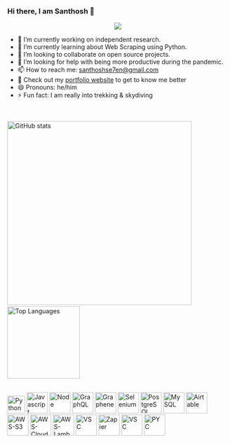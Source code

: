 ### Hi there, I am Santhosh 👋

<p align="center"><img src="https://profile-counter.glitch.me/santhoshse7en/count.svg"/></p>

<!--
**santhoshse7en/santhoshse7en** is a ✨ _special_ ✨ repository because its `README.md` (this file) appears on your GitHub profile.

Here are some ideas to get you started:
-->
- 🔭 I’m currently working on independent research.
- 🌱 I’m currently learning about Web Scraping using Python.
- 👯 I’m looking to collaborate on open source projects.
- 🤔 I’m looking for help with being more productive during the pandemic.
- 📫 How to reach me: [santhoshse7en@gmail.com](mailto:santhoshse7en@gmail.com)
- 📧 Check out my [portfolio website](msanthoshkumar.herokuapp.com/) to get to know me better
- 😄 Pronouns: he/him
- ⚡ Fun fact: I am really into trekking & skydiving

<br/>

<div align="center">
    <p align="left">
      <img src="https://github-readme-stats.vercel.app/api?username=santhoshse7en&show_icons=true&theme=dark&include_all_commits=true&count_private=true" alt="GitHub stats" width="420"/>&nbsp;<img src="https://github-readme-stats.vercel.app/api/top-langs/?username=santhoshse7en&layout=compact&theme=dark&langs_count=7&hide=processing&card_width=320" alt="Top Languages" height="165">
    </p>
</div>

<br/>

<div>
<img src="https://cdn.svgporn.com/logos/python.svg" alt="Python" width="40" height="40">

<img src="https://cdn.svgporn.com/logos/javascript.svg" alt="Javascript" width="48" height="48">
<img src="https://cdn.svgporn.com/logos/nodejs-icon.svg" alt="Node" width="48" height="48">

<img src="https://cdn.svgporn.com/logos/graphql.svg" alt="GraphQL" width="48" height="48">
<img src="https://cdn.svgporn.com/logos/graphene.svg" alt="Graphene" width="48" height="48">

<img src="https://cdn.svgporn.com/logos/selenium.svg" alt="Selenium" width="48" height="48">
  
<img src="https://cdn.svgporn.com/logos/postgresql.svg" alt="PostgreSQL" width="48" height="48">
<img src="https://cdn.svgporn.com/logos/mysql.svg" alt="MySQL" width="48" height="48">
<img src="https://cdn.svgporn.com/logos/airtable.svg" alt="Airtable" width="48" height="48">

<img src="https://cdn.svgporn.com/logos/aws-s3.svg" alt="AWS-S3" width="48" height="48">
<img src="https://cdn.svgporn.com/logos/aws-cloudwatch.svg" alt="AWS-Cloudwatch" width="48" height="48">
<img src="https://cdn.svgporn.com/logos/aws-lambda.svg" alt="AWS-Lambda" width="48" height="48">

<img src="https://automatorwp.com/wp-content/themes/automatorwp-theme/assets/img/integrations/integromat.svg" alt="VSC" width="48" height="48">
<img src="https://cdn.svgporn.com/logos/zapier-icon.svg" alt="Zapier" width="48" height="48">

<img src="https://cdn.svgporn.com/logos/visual-studio-code.svg" alt="VSC" width="48" height="48">
<img src="https://cdn.svgporn.com/logos/pycharm.svg" alt="PYC" width="48" height="48">
  
</div>

